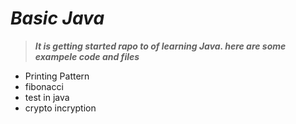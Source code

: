 # ***Basic Java***
> ***It is getting started rapo to of learning Java.
here are some exampele code and files***

- Printing Pattern
- fibonacci 
- test in java 
- crypto incryption
